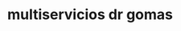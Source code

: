 ---
title: "multiservicios dr gomas"
url: /puerto-la-cruz/multiservicios-dr-gomas/
shop: reparación de automóviles
---